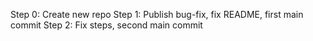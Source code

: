 Step 0: Create new repo
Step 1: Publish bug-fix, fix README, first main commit
Step 2: Fix steps, second main commit